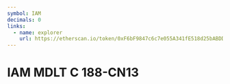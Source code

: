 ```yaml
---
symbol: IAM
decimals: 0
links:
  - name: explorer
    url: https://etherscan.io/token/0xF6bF9847c6c7e055A341fE518d25bABDD66F9c0c
---
```


# IAM MDLT C 188-CN13
